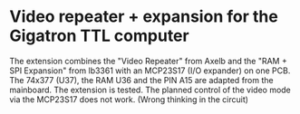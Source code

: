 Video repeater + expansion for the Gigatron TTL computer
========================================================
The extension combines the "Video Repeater" from Axelb and the "RAM + SPI Expansion" from lb3361 with an MCP23S17 (I/O expander) on one PCB. The 74x377 (U37), the RAM U36 and the PIN A15 are adapted from the mainboard. The extension is tested. The planned control of the video mode via the MCP23S17 does not work. (Wrong thinking in the circuit) 
